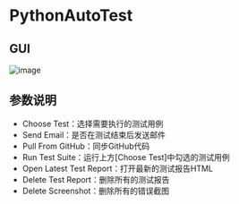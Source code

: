 # PythonAutoTest
## GUI
![image](https://user-images.githubusercontent.com/27627484/44192547-6baa7400-a162-11e8-9cd4-fbc0ece85841.png)

## 参数说明
* Choose Test：选择需要执行的测试用例
* Send Email：是否在测试结束后发送邮件
* Pull From GitHub：同步GitHub代码
* Run Test Suite：运行上方\[Choose Test]中勾选的测试用例
* Open Latest Test Report：打开最新的测试报告HTML
* Delete Test Report：删除所有的测试报告
* Delete Screenshot：删除所有的错误截图
